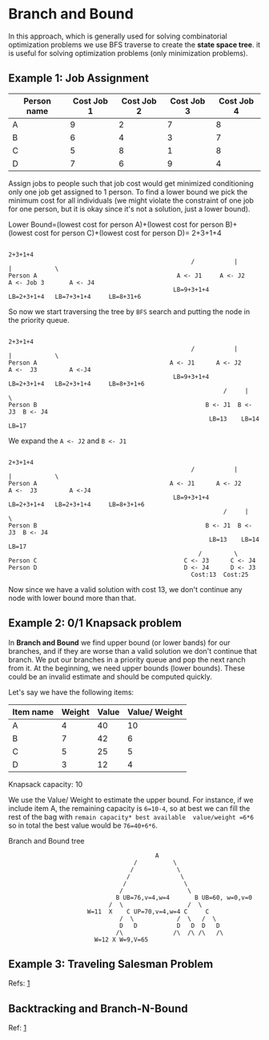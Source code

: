 # Branch and Bound
In this approach, which is generally used for solving combinatorial optimization problems we use BFS traverse to create the **state space tree**. 
it is useful for solving optimization problems (only minimization problems). 


## Example 1: Job Assignment

|Person name|Cost Job 1|Cost  Job 2|Cost Job 3  |Cost Job 4 |
| ----------|--------- | -----     | -----      | -----     | 
| A         | 9        | 2         | 7          |   8       |
| B         | 6        | 4         | 3          |   7       |
| C         | 5        | 8         | 1          |   8       |
| D         | 7        | 6         | 9          |   4       |

Assign jobs to people such that job cost would get minimized conditioning only one job get assigned to 1 person. To find a lower bound we pick the minimum cost
for all individuals (we might violate the constraint of one job for one person, but it is okay since it's not a solution, just a lower bound).

Lower Bound=(lowest cost for person A)+(lowest cost for person B)+(lowest cost for person C)+(lowest cost for person D)= 2+3+1+4

```
                                                                  2+3+1+4                                                            
                                                   /           |               |            \   
Person A                                       A <- J1     A <- J2       A <- Job 3       A <- J4
                                              LB=9+3+1+4      LB=2+3+1+4   LB=7+3+1+4     LB=8+31+6
```
So now we start traversing the tree by `BFS` search and putting the node in the priority queue.

```
                                                                    2+3+1+4                                                            
                                                   /           |               |            \   
Person A                                     A <- J1      A <- J2        A <-  J3         A <-J4
                                              LB=9+3+1+4      LB=2+3+1+4   LB=2+3+1+4     LB=8+3+1+6
                                                            /     |      \
Person B                                               B <- J1  B <- J3  B <- J4     
                                                        LB=13    LB=14   LB=17
```

We expand the `A <- J2` and `B <- J1`

```
                                                                    2+3+1+4                                                            
                                                   /           |               |            \   
Person A                                     A <- J1      A <- J2        A <-  J3         A <-J4
                                              LB=9+3+1+4      LB=2+3+1+4   LB=2+3+1+4     LB=8+3+1+6
                                                            /     |      \
Person B                                               B <- J1  B <- J3  B <- J4     
                                                        LB=13    LB=14   LB=17
                                                     /         \ 
Person C                                         C <- J3      C <- J4
Person D                                         D <- J4      D <- J3
                                                   Cost:13  Cost:25 
```
Now since we have a valid solution with cost 13, we don't continue any node with lower bound more than that.

## Example 2: 0/1 Knapsack problem


In **Branch and Bound** we find upper bound (or lower bands) for our branches, and if they are worse than a valid solution we don't continue that branch.
We put our branches in a priority queue and pop the next ranch from it. At the beginning, we need upper bounds (lower bounds). These could be an invalid estimate 
and should be computed quickly.

Let's say we have the following items:  

| Item name | Weight  | Value | Value/ Weight|
| ----------|---------| ----- | -----        |
| A         | 4       | 40    | 10           |
| B         | 7       | 42    | 6            |
| C         | 5       | 25    | 5            |
| D         | 3       | 12    | 4            |


Knapsack capacity: 10

We use the Value/ Weight to estimate the upper bound. For instance, if we include item A, the remaining capacity is `6=10-4`, so at best we can fill the rest of the bag 
with `remain capacity* best available  value/weight =6*6` so in total the best value would be `76=40+6*6`.


Branch and Bound tree
```
                                         A
                                   /          \
                                  /            \
                                 /              \
                                /                \
                               /                  \
                              B UB=76,v=4,w=4       B UB=60, w=0,v=0
                            /  \                  /  \
                      W=11  X    C UP=70,v=4,w=4 C     C
                               /  \            /  \   /  \
                               D   D           D   D  D   D
                              /\              /\  /\ /\   /\
                        W=12 X W=9,V=65
```  

## Example 3: Traveling Salesman Problem


Refs: [1](https://www.youtube.com/watch?v=zkCpOmNM-RQ)


## Backtracking and Branch-N-Bound

Ref: [1](https://www.geeksforgeeks.org/difference-between-backtracking-and-branch-n-bound-technique/)

